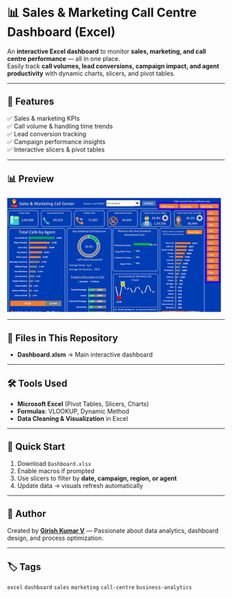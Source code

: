 # 📊 Sales & Marketing Call Centre Dashboard (Excel)

An **interactive Excel dashboard** to monitor **sales, marketing, and call centre performance** — all in one place.  
Easily track **call volumes, lead conversions, campaign impact, and agent productivity** with dynamic charts, slicers, and pivot tables.

---

## 🚀 Features
✅ Sales & marketing KPIs  
✅ Call volume & handling time trends  
✅ Lead conversion tracking  
✅ Campaign performance insights  
✅ Interactive slicers & pivot tables  

---

## 📊 Preview
![Dashboard Preview](dashboard_preview.png)  

---

## 📂 Files in This Repository
- **Dashboard.xlsm** → Main interactive dashboard  

---

## 🛠 Tools Used
- **Microsoft Excel** (Pivot Tables, Slicers, Charts)  
- **Formulas**: VLOOKUP, Dynamic Method  
- **Data Cleaning & Visualization** in Excel  

---

## 📌 Quick Start
1. Download `Dashboard.xlsx`  
2. Enable macros if prompted  
3. Use slicers to filter by **date, campaign, region, or agent**  
4. Update data → visuals refresh automatically  

---

## 📢 Author
Created by **[Girish Kumar V](https://github.com/GirishKumarV25)** — Passionate about data analytics, dashboard design, and process optimization.

---

## 🏷 Tags
`excel` `dashboard` `sales` `marketing` `call-centre` `business-analytics`
